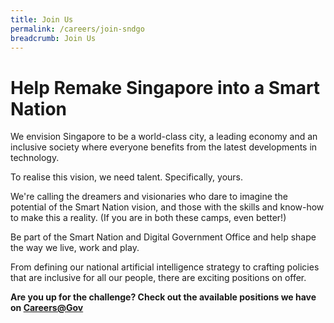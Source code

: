 ```yaml
---
title: Join Us
permalink: /careers/join-sndgo
breadcrumb: Join Us
---
```

# Help Remake Singapore into a Smart Nation 
We envision Singapore to be a world-class city, a leading economy and an inclusive society where everyone benefits from the latest developments in technology.

To realise this vision, we need talent. Specifically, yours.

We're calling the dreamers and visionaries who dare to imagine the potential of the Smart Nation vision, and those with the skills and know-how to make this a reality. (If you are in both these camps, even better!)

Be part of the Smart Nation and Digital Government Office and help shape the way we live, work and play. 

From defining our national artificial intelligence strategy to crafting policies that are inclusive for all our people, there are exciting positions on offer. 

**Are you up for the challenge? Check out the available positions we have on <a href="https://careers.pageuppeople.com/688/cwlive/en/filter/?=&search-keyword=&brand=smart%20nation%20and%20digital%20government%20office&job-mail-subscribe-privacy=agree" target="_blank">Careers@Gov</a>**